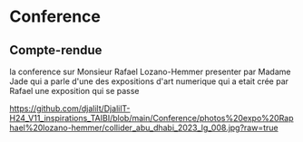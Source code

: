 # Conference
## Compte-rendue
la conference sur Monsieur Rafael Lozano-Hemmer presenter par Madame Jade qui a parle d'une des expositions d'art numerique qui a etait crée par Rafael une exposition qui se passe 


https://github.com/djalilt/DjalilT-H24_V11_inspirations_TAIBI/blob/main/Conference/photos%20expo%20Raphael%20lozano-hemmer/collider_abu_dhabi_2023_lg_008.jpg?raw=true
